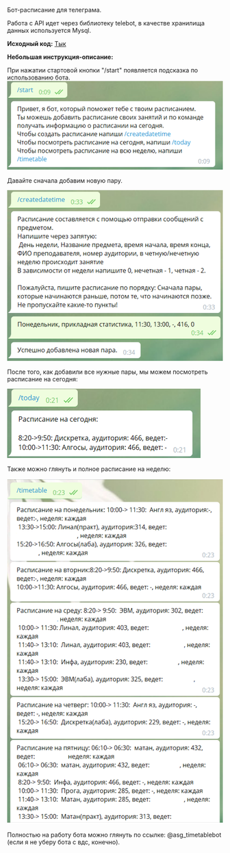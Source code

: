 Бот-расписание для телеграма.

Работа с API идет через библиотеку telebot, в качестве хранилища данных используется Mysql.

**Исходный код:** [Тык](https://github.com/aogavrilov/My-some-projects/blob/master/Telegram%20timetable%20bot/main.py)

**Небольшая инструкция-описание:**

При нажатии стартовой кнопки "/start" появляется подсказка по использованию бота.
![alt text](vJJb4h2.png "Ага, можно добавить пары и посмотреть что уже добавил")

Давайте сначала добавим новую пару. 

![alt text](3H3McdK.png "Ага, вот и добавили пару")

После того, как добавили все нужные пары, мы можем посмотреть расписание на сегодня:

![alt text](5cb279d1-b0e1-452b-a828-053f5df52157.png "Но статов нет - вторник же")

Также можно глянуть и полное расписание на неделю:

![alt text](lofnnsd.png "Но статов все равно нет - этот скрин был сделан до их добавления")


Полностью на работу бота можно глянуть по ссылке: @asg_timetablebot (если я не уберу бота с вдс, конечно). 

